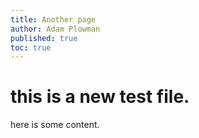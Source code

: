 ```yaml
---
title: Another page 
author: Adam Plowman
published: true
toc: true
---
```


# this is a new test file.

here is some content.
